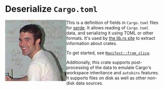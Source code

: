 # Deserialize `Cargo.toml`

<img src="the-real-tom.jpeg" align="left" alt="due to a milkshake duck situation, the preferred Tom for this format has been replaced">

This is a definition of fields in `Cargo.toml` files for [serde](https://serde.rs). It allows reading of `Cargo.toml` data, and serializing it using TOML or other formats. It's used by [the lib.rs site](https://lib.rs) to extract information about crates.

To get started, see [`Manifest::from_slice`][docs].

[docs]: https://docs.rs/cargo_toml/latest/cargo_toml/struct.Manifest.html#method.from_slice

Additionally, this crate supports post-processing of the data to emulate Cargo's workspace inheritance and `autobins` features. It supports files on disk as well as other non-disk data sources.
